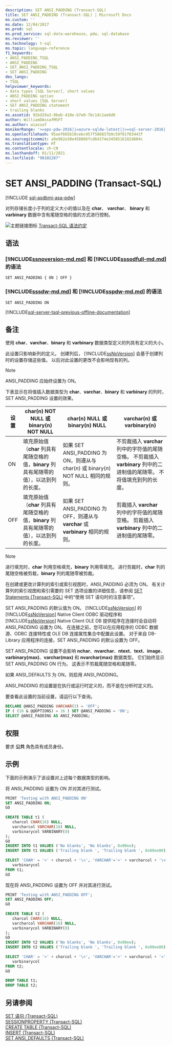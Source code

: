```yaml
---
description: SET ANSI_PADDING (Transact-SQL)
title: SET ANSI_PADDING (Transact-SQL) | Microsoft Docs
ms.custom: ''
ms.date: 12/04/2017
ms.prod: sql
ms.prod_service: sql-data-warehouse, pdw, sql-database
ms.reviewer: ''
ms.technology: t-sql
ms.topic: language-reference
f1_keywords:
- ANSI_PADDING_TSQL
- ANSI_PADDING
- SET_ANSI_PADDING_TSQL
- SET ANSI_PADDING
dev_langs:
- TSQL
helpviewer_keywords:
- data types [SQL Server], short values
- ANSI_PADDING option
- short values [SQL Server]
- SET ANSI_PADDING statement
- trailing blanks
ms.assetid: 92bd29a3-9beb-410e-b7e0-7bc1dc1ae6d0
author: WilliamDAssafMSFT
ms.author: wiassaf
monikerRange: '>=aps-pdw-2016||=azure-sqldw-latest||>=sql-server-2016||>=sql-server-linux-2017||=azuresqldb-mi-current'
ms.openlocfilehash: 95aef665b10cebc457f586837b9c59f81f03443f
ms.sourcegitcommit: a9e982e30e458866fcd64374e3458516182d604c
ms.translationtype: HT
ms.contentlocale: zh-CN
ms.lasthandoff: 01/11/2021
ms.locfileid: "98102287"
---
```

# <a name="set-ansi_padding-transact-sql"></a>SET ANSI_PADDING (Transact-SQL)
[!INCLUDE [sql-asdbmi-asa-pdw](../../includes/applies-to-version/sql-asdbmi-asa-pdw.md)]

  对列存储长度小于列的定义大小的值以及在 **char**、 **varchar**、 **binary** 和 **varbinary** 数据中含有尾随空格的值的方式进行控制。  
  
 ![主题链接图标](../../database-engine/configure-windows/media/topic-link.gif "“主题链接”图标") [Transact-SQL 语法约定](../../t-sql/language-elements/transact-sql-syntax-conventions-transact-sql.md)  
  
## <a name="syntax"></a>语法
 
### <a name="syntax-for-ssnoversion-mdmd-and-sssodfull-mdmd"></a>[!INCLUDE[ssnoversion-md.md](../../includes/ssnoversion-md.md)] 和 [!INCLUDE[sssodfull-md.md](../../includes/sssodfull-md.md)] 的语法 
```syntaxsql
SET ANSI_PADDING { ON | OFF }
```

### <a name="syntax-for-sssdw-mdmd-and-sspdw-mdmd"></a>[!INCLUDE[sssdw-md.md](../../includes/sssdw-md.md)] 和 [!INCLUDE[sspdw-md.md](../../includes/sspdw-md.md)] 的语法
```syntaxsql
SET ANSI_PADDING ON
```

[!INCLUDE[sql-server-tsql-previous-offline-documentation](../../includes/sql-server-tsql-previous-offline-documentation.md)]

## <a name="remarks"></a>备注
 使用 **char**、**varchar**、**binary** 和 **varbinary** 数据类型定义的列具有定义的大小。  
  
 此设置只影响新列的定义。 创建列后， [!INCLUDE[ssNoVersion](../../includes/ssnoversion-md.md)] 会基于创建列时的设置存储这些值。 以后对此设置的更改不会影响现有的列。  
  
> [!NOTE]  
> ANSI_PADDING 应始终设置为 ON。  
  
 下表显示在将值插入数据类型为 **char**、**varchar**、**binary** 和 **varbinary** 的列时，SET ANSI_PADDING 设置的效果。  
  
|设置|char(n) NOT NULL 或 binary(n) NOT NULL|char(n) NULL 或 binary(n) NULL|varchar(n) 或 varbinary(n)|  
|-------------|----------------------------------------------------|--------------------------------------------|----------------------------------------|  
|ON|填充原始值（**char** 列具有尾随空格的值，**binary** 列具有尾随零的值），以达到列的长度。|如果 SET ANSI_PADDING 为 ON，则遵从与 char(_n_) 或 binary(_n_) NOT NULL 相同的规则。|不剪裁插入 **varchar** 列中的字符值的尾随空格。 不剪裁插入 **varbinary** 列中的二进制值的尾随零。 不将值填充到列的长度。|  
|OFF|填充原始值（**char** 列具有尾随空格的值，**binary** 列具有尾随零的值），以达到列的长度。|如果 SET ANSI_PADDING 为 OFF，则遵从与 **varchar** 或 **varbinary** 相同的规则。|剪裁插入 **varchar** 列中的字符值的尾随空格。 剪裁插入 **varbinary** 列中的二进制值的尾随零。|  
  
> [!NOTE]  
> 进行填充时，**char** 列用空格填充，**binary** 列用零填充。 进行剪裁时，**char** 列的尾随空格被剪裁，**binary** 列的尾随零被剪裁。  
  
在创建或更改计算列的索引或索引视图时，ANSI_PADDING 必须为 ON。 有关计算列的索引视图和索引需要的 SET 选项设置的详细信息，请参阅 [SET Statements (Transact-SQL)](../../t-sql/statements/set-statements-transact-sql.md) 中的“使用 SET 语句时的注意事项”。  
  
SET ANSI_PADDING 的默认值为 ON。 [!INCLUDE[ssNoVersion](../../includes/ssnoversion-md.md)] 的 [!INCLUDE[ssNoVersion](../../includes/ssnoversion-md.md)] Native Client ODBC 驱动程序和 [!INCLUDE[ssNoVersion](../../includes/ssnoversion-md.md)] Native Client OLE DB 提供程序在连接时会自动将 ANSI_PADDING 设置为 ON。 在连接之前，您可以在应用程序的 ODBC 数据源、ODBC 连接特性或 OLE DB 连接属性集合中配置此设置。 对于来自 DB-Library 应用程序的连接，SET ANSI_PADDING 的默认设置为 OFF。  
  
 SET ANSI_PADDING 设置不会影响 **nchar**、**nvarchar**、**ntext**、**text**、**image**、**varbinary(max)**、**varchar(max)** 和 **nvarchar(max)** 数据类型。 它们始终显示 SET ANSI_PADDING ON 行为。 这表示不剪裁尾随空格和尾随零。  
  
如果 ANSI_DEFAULTS 为 ON，则启用 ANSI_PADDING。  
  
ANSI_PADDING 的设置是在执行或运行时定义的，而不是在分析时定义的。  
  
要查看此设置的当前设置，请运行以下查询。  
  
```sql  
DECLARE @ANSI_PADDING VARCHAR(3) = 'OFF';  
IF ( (16 & @@OPTIONS) = 16 ) SET @ANSI_PADDING = 'ON';  
SELECT @ANSI_PADDING AS ANSI_PADDING;  
```  
  
## <a name="permissions"></a>权限  
要求 **公共** 角色具有成员身份。  
  
## <a name="examples"></a>示例  
下面的示例演示了该设置对上述每个数据类型的影响。  

将 ANSI_PADDING 设置为 ON 并对其进行测试。

```sql  
PRINT 'Testing with ANSI_PADDING ON'  
SET ANSI_PADDING ON;  
GO  
  
CREATE TABLE t1 (  
   charcol CHAR(16) NULL,   
   varcharcol VARCHAR(16) NULL,   
   varbinarycol VARBINARY(8)  
);  
GO  
INSERT INTO t1 VALUES ('No blanks', 'No blanks', 0x00ee);  
INSERT INTO t1 VALUES ('Trailing blank ', 'Trailing blank ', 0x00ee00);  
  
SELECT 'CHAR' = '>' + charcol + '\<', 'VARCHAR'='>' + varcharcol + '\<',  
   varbinarycol  
FROM t1;  
GO  
```

现在将 ANSI_PADDING 设置为 OFF 并对其进行测试。

```sql
PRINT 'Testing with ANSI_PADDING OFF';  
SET ANSI_PADDING OFF;  
GO  
  
CREATE TABLE t2 (  
   charcol CHAR(16) NULL,   
   varcharcol VARCHAR(16) NULL,   
   varbinarycol VARBINARY(8)  
);  
GO  
INSERT INTO t2 VALUES ('No blanks', 'No blanks', 0x00ee);  
INSERT INTO t2 VALUES ('Trailing blank ', 'Trailing blank ', 0x00ee00);  
  
SELECT 'CHAR' = '>' + charcol + '\<', 'VARCHAR'='>' + varcharcol + '<',  
   varbinarycol  
FROM t2;  
GO  
  
DROP TABLE t1;  
DROP TABLE t2;  
```  
  
## <a name="see-also"></a>另请参阅  
 [SET 语句 (Transact-SQL)](../../t-sql/statements/set-statements-transact-sql.md)   
 [SESSIONPROPERTY (Transact-SQL)](../../t-sql/functions/sessionproperty-transact-sql.md)   
 [CREATE TABLE (Transact-SQL)](../../t-sql/statements/create-table-transact-sql.md)   
 [INSERT (Transact-SQL)](../../t-sql/statements/insert-transact-sql.md)   
 [SET ANSI_DEFAULTS (Transact-SQL)](../../t-sql/statements/set-ansi-defaults-transact-sql.md)  
  
  

